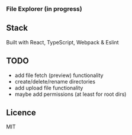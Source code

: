 ### File Explorer (in progress)

## Stack
Built with React, TypeScript, Webpack & Eslint

## TODO
- add file fetch (preview) functionality
- create/delete/rename directories
- add upload file functionality
- maybe add permissions (at least for root dirs)

## Licence
MIT
